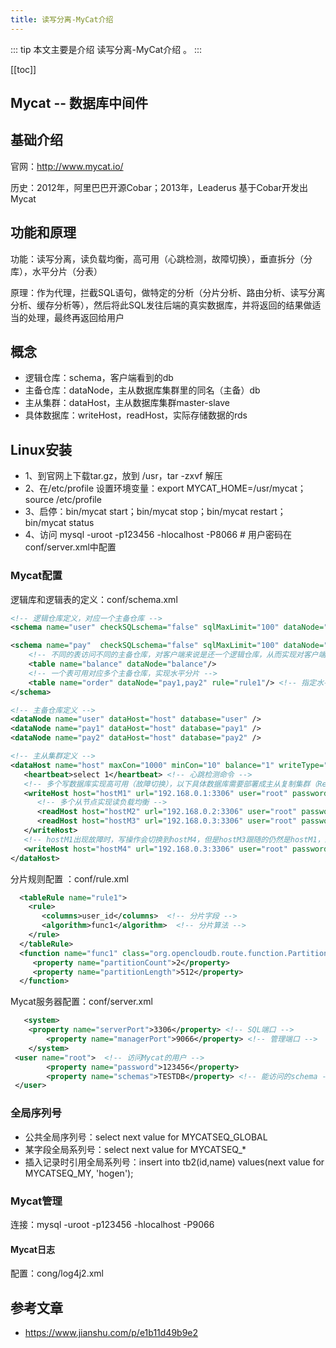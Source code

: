 ```yaml
---
title: 读写分离-MyCat介绍
---
```


::: tip
本文主要是介绍 读写分离-MyCat介绍 。
:::

[[toc]]

## Mycat -- 数据库中间件

## 基础介绍
官网：http://www.mycat.io/

历史：2012年，阿里巴巴开源Cobar；2013年，Leaderus 基于Cobar开发出 Mycat

## 功能和原理
功能：读写分离，读负载均衡，高可用（心跳检测，故障切换），垂直拆分（分库），水平分片（分表）

原理：作为代理，拦截SQL语句，做特定的分析（分片分析、路由分析、读写分离分析、缓存分析等），然后将此SQL发往后端的真实数据库，并将返回的结果做适当的处理，最终再返回给用户

## 概念
- 逻辑仓库：schema，客户端看到的db
- 主备仓库：dataNode，主从数据库集群里的同名（主备）db
- 主从集群：dataHost，主从数据库集群master-slave
- 具体数据库：writeHost，readHost，实际存储数据的rds

## Linux安装
- 1、到官网上下载tar.gz，放到 /usr，tar -zxvf 解压
- 2、在/etc/profile 设置环境变量：export MYCAT_HOME=/usr/mycat；source /etc/profile
- 3、启停：bin/mycat start；bin/mycat stop；bin/mycat restart；bin/mycat status
- 4、访问 mysql -uroot -p123456 -hlocalhost -P8066 # 用户密码在conf/server.xml中配置

### Mycat配置

逻辑库和逻辑表的定义：conf/schema.xml



```xml
<!-- 逻辑仓库定义，对应一个主备仓库 -->
<schema name="user" checkSQLschema="false" sqlMaxLimit="100" dataNode="user" />

<schema name="pay"  checkSQLschema="false" sqlMaxLimit="100" dataNode="pay" > <!-- table配置不命中时，这里的dataNode才有用 -->
    <!-- 不同的表访问不同的主备仓库，对客户端来说是还一个逻辑仓库，从而实现对客户端透明的垂直拆分 -->
    <table name="balance" dataNode="balance"/>
    <!-- 一个表可用对应多个主备仓库，实现水平分片 --> 
    <table name="order" dataNode="pay1,pay2" rule="rule1"/> <!-- 指定水平分片规则 -->
</schema>

<!-- 主备仓库定义 -->
<dataNode name="user" dataHost="host" database="user" />
<dataNode name="pay1" dataHost="host" database="pay1" />
<dataNode name="pay2" dataHost="host" database="pay2" />

<!-- 主从集群定义 -->
<dataHost name="host" maxCon="1000" minCon="10" balance="1" writeType="0" dbType="mysql" dbDriver="native">
   <heartbeat>select 1</heartbeat> <!-- 心跳检测命令 -->
   <!-- 多个写数据库实现高可用（故障切换），以下具体数据库需要部署成主从复制集群（Replication、PXC、MHA） -->
   <writeHost host="hostM1" url="192.168.0.1:3306" user="root" password="root">
      <!-- 多个从节点实现读负载均衡 -->
      <readHost host="hostM2" url="192.168.0.2:3306" user="root" password="root" />
      <readHost host="hostM3" url="192.168.0.3:3306" user="root" password="root" />
   </writeHost>
   <!-- hostM1出现故障时，写操作会切换到hostM4，但是hostM3跟随的仍然是hostM1，即无法进行主从切换，需要配合MHA实现高可用 -->
   <writeHost host="hostM4" url="192.168.0.3:3306" user="root" password="root" />
</dataHost>
```

分片规则配置 ：conf/rule.xml



```xml
  <tableRule name="rule1">
    <rule>
       <columns>user_id</columns>  <!-- 分片字段 -->
       <algorithm>func1</algorithm>  <!-- 分片算法 -->
    </rule>
  </tableRule>
  <function name="func1" class="org.opencloudb.route.function.PartitionByLong">
     <property name="partitionCount">2</property>
     <property name="partitionLength">512</property>
  </function>
```

Mycat服务器配置：conf/server.xml



```xml
   <system>
    <property name="serverPort">3306</property> <!-- SQL端口 -->
        <property name="managerPort">9066</property> <!-- 管理端口 -->
    </system> 
 <user name="root">  <!-- 访问Mycat的用户 -->
        <property name="password">123456</property>
        <property name="schemas">TESTDB</property> <!-- 能访问的schema -->
 </user>
```

### 全局序列号

- 公共全局序列号：select next value for MYCATSEQ_GLOBAL
- 某字段全局系列号：select next value for MYCATSEQ_*
- 插入记录时引用全局系列号：insert into tb2(id,name) values(next value for MYCATSEQ_MY, 'hogen');

### Mycat管理

连接：mysql -uroot -p123456 -hlocalhost -P9066

#### Mycat日志

配置：cong/log4j2.xml



## 参考文章
* https://www.jianshu.com/p/e1b11d49b9e2